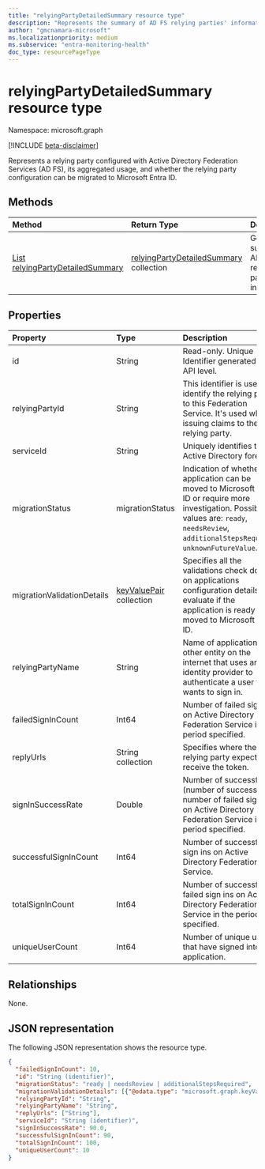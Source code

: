 ```yaml
---
title: "relyingPartyDetailedSummary resource type"
description: "Represents the summary of AD FS relying parties' information on daily, weekly, or monthly frequency."
author: "gmcnamara-microsoft"
ms.localizationpriority: medium
ms.subservice: "entra-monitoring-health"
doc_type: resourcePageType
---
```


# relyingPartyDetailedSummary resource type

Namespace: microsoft.graph

[!INCLUDE [beta-disclaimer](../../includes/beta-disclaimer.md)]

Represents a relying party configured with Active Directory Federation Services (AD FS), its aggregated usage, and whether the relying party configuration can be migrated to Microsoft Entra ID.

## Methods

| Method       | Return Type | Description |
|:-------------|:------------|:------------|
|[List relyingPartyDetailedSummary](../api/reportroot-getrelyingpartydetailedsummary.md)|  [relyingPartyDetailedSummary](../resources/relyingpartydetailedsummary.md) collection|Get a summary of AD FS relying parties information.|


## Properties

| Property     | Type        | Description |
|:-------------|:------------|:------------|
|id|String| Read-only. Unique Identifier generated at API level.| 
|relyingPartyId|String|This identifier is used to identify the relying party to this Federation Service. It's used when issuing claims to the relying party.|
|serviceId|String|Uniquely identifies the Active Directory forest.|
|migrationStatus|migrationStatus| Indication of whether the application can be moved to Microsoft Entra ID or require more investigation. Possible values are: `ready`, `needsReview`, `additionalStepsRequired`, `unknownFutureValue`.|
|migrationValidationDetails|[keyValuePair](keyvaluepair.md) collection|Specifies all the validations check done on applications configuration details to evaluate if the application is ready to be moved to Microsoft Entra ID.|
|relyingPartyName|String|Name of application or other entity on the internet that uses an identity provider to authenticate a user who wants to sign in.|
|failedSignInCount|Int64| Number of failed sign in on Active Directory Federation Service in the period specified. |
|replyUrls|String collection|Specifies where the relying party expects to receive the token.|
|signInSuccessRate|Double|Number of successful / (number of successful + number of failed sign ins) on Active Directory Federation Service in the period specified.|
|successfulSignInCount|Int64|Number of successful sign ins on Active Directory Federation Service.|
|totalSignInCount|Int64|Number of successful + failed sign ins on Active Directory Federation Service in the period specified.|
|uniqueUserCount|Int64|Number of unique users that have signed into the application.|

## Relationships

None.

## JSON representation

The following JSON representation shows the resource type.

<!-- {
  "blockType": "resource",
  "optionalProperties": [

  ],
  "@odata.type": "microsoft.graph.relyingPartyDetailedSummary",
  "keyProperty": "id"
}-->

```json
{
  "failedSignInCount": 10,
  "id": "String (identifier)",
  "migrationStatus": "ready | needsReview | additionalStepsRequired",
  "migrationValidationDetails": [{"@odata.type": "microsoft.graph.keyValuePair"}],
  "relyingPartyId": "String",
  "relyingPartyName": "String",
  "replyUrls": ["String"],
  "serviceId": "String (identifier)",
  "signInSuccessRate": 90.0,
  "successfulSignInCount": 90,
  "totalSignInCount": 100,
  "uniqueUserCount": 10
}
```

<!-- uuid: 16cd6b66-4b1a-43a1-adaf-3a886856ed98
2019-02-04 14:57:30 UTC -->
<!-- {
  "type": "#page.annotation",
  "description": "relyingPartyDetailedSummary resource",
  "keywords": "",
  "section": "documentation",
  "tocPath": ""
}-->
